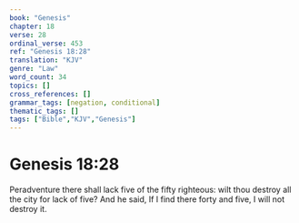 ```yaml
---
book: "Genesis"
chapter: 18
verse: 28
ordinal_verse: 453
ref: "Genesis 18:28"
translation: "KJV"
genre: "Law"
word_count: 34
topics: []
cross_references: []
grammar_tags: [negation, conditional]
thematic_tags: []
tags: ["Bible","KJV","Genesis"]
---
```


# Genesis 18:28

Peradventure there shall lack five of the fifty righteous: wilt thou destroy all the city for lack of five? And he said, If I find there forty and five, I will not destroy it.
